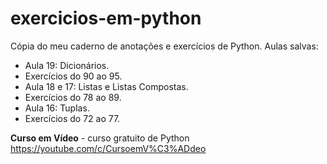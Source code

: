 # exercicios-em-python
Cópia do meu caderno de anotações e exercícios de Python.
Aulas salvas:

 - Aula 19: Dicionários.
 - Exercícios do 90 ao 95.
 - Aula 18 e 17: Listas e Listas Compostas.
 - Exercícios do 78 ao 89.
 - Aula 16: Tuplas.
 - Exercícios do 72 ao 77.

**Curso em Vídeo** - curso gratuito de Python
https://youtube.com/c/CursoemV%C3%ADdeo
